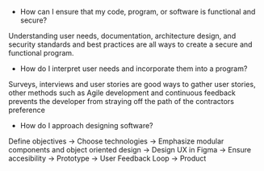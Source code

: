 -   How can I ensure that my code, program, or software is functional and secure?

  Understanding user needs, documentation, architecture design, and security standards and best practices are all ways to create a secure and functional program. 
    
-   How do I interpret user needs and incorporate them into a program?

  Surveys, interviews and user stories are good ways to gather user stories, other methods such as Agile development and continuous feedback prevents the developer from straying off the path of the contractors preference
  
-   How do I approach designing software?

  Define objectives -> Choose technologies -> Emphasize modular components and object oriented design -> Design UX in Figma -> Ensure accesibility -> Prototype -> User Feedback Loop -> Product

